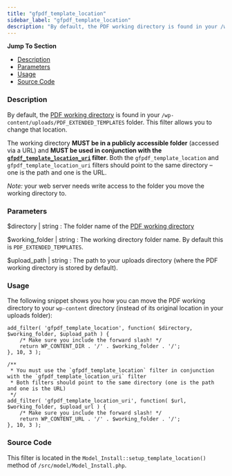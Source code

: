 ```yaml
---
title: "gfpdf_template_location"
sidebar_label: "gfpdf_template_location"
description: "By default, the PDF working directory is found in your /wp-content/uploads/PDF_EXTENDED_TEMPLATES folder."
---
```


**Jump To Section**

* [Description](#description)
* [Parameters](#parameters)
* [Usage](#usage)
* [Source Code](#source-code)

### Description 

By default, the [PDF working directory](developer-first-custom-pdf.md#working-directory) is found in your `/wp-content/uploads/PDF_EXTENDED_TEMPLATES` folder. This filter allows you to change that location. 

The working directory **MUST be in a publicly accessible folder** (accessed via a URL) and **MUST be used in conjunction with the [`gfpdf_template_location_uri`](gfpdf_template_location_uri.md) filter**. Both the `gfpdf_template_location` and `gfpdf_template_location_uri` filters should point to the same directory – one is the path and one is the URL.

*Note:* your web server needs write access to the folder you move the working directory to.

### Parameters 

$directory | string
:    The folder name of the [PDF working directory](developer-first-custom-pdf.md#working-directory)

$working_folder | string
:    The working directory folder name. By default this is `PDF_EXTENDED_TEMPLATES`.

$upload_path | string
:    The path to your uploads directory (where the PDF working directory is stored by default).

### Usage 

The following snippet shows you how you can move the PDF working directory to your `wp-content` directory (instead of its original location in your uploads folder):

```
add_filter( 'gfpdf_template_location', function( $directory, $working_folder, $upload_path ) {
	/* Make sure you include the forward slash! */
	return WP_CONTENT_DIR . '/' . $working_folder . '/';
}, 10, 3 );

/**
 * You must use the `gfpdf_template_location` filter in conjunction with the `gfpdf_template_location_uri` filter
 * Both filters should point to the same directory (one is the path and one is the URL)
 */
add_filter( 'gfpdf_template_location_uri', function( $url, $working_folder, $upload_url ) {
	/* Make sure you include the forward slash! */
	return WP_CONTENT_URL . '/' . $working_folder . '/';
}, 10, 3 );

```

### Source Code 

This filter is located in the `Model_Install::setup_template_location()` method of `/src/model/Model_Install.php`.